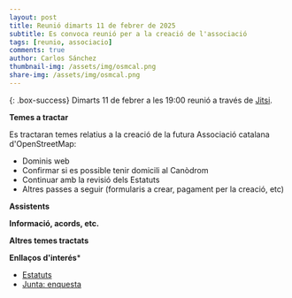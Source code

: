 ```yaml
---
layout: post
title: Reunió dimarts 11 de febrer de 2025
subtitle: Es convoca reunió per a la creació de l'associació
tags: [reunio, associacio]
comments: true
author: Carlos Sánchez
thumbnail-img: /assets/img/osmcal.png
share-img: /assets/img/osmcal.png
---
```


{: .box-success}
Dimarts 11 de febrer a les 19:00 reunió a través de [Jitsi](https://meet.jit.si/moderated/bf9d45f5cd616d29bb061538114dcfe3627065efe65cd9d28263e8a23a74c789).


**Temes a tractar**

Es tractaran temes relatius a la creació de la futura Associació catalana d'OpenStreetMap:
- Dominis web
- Confirmar si es possible tenir domicili al Canòdrom
- Continuar amb la revisió dels Estatuts
- Altres passes a seguir (formularis a crear, pagament per la creació, etc)

**Assistents**

**Informació, acords, etc.**

**Altres temes tractats**

**Enllaços d'interés***
- [Estatuts](https://docs.google.com/document/d/1HA1-0Iewxi_GmoiHQtXaNpZPXGLylA6crHSsElguYyA/edit?tab=t.0#heading=h.iucnuv8ndpet)
- [Junta: enquesta](https://docs.google.com/forms/d/1vDZJbC1ouT52E9ItXiw4P8FknkWxaqx96zq0rnzTndE/viewform?edit_requested=true)
